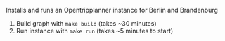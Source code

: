 Installs and runs an Opentripplanner instance for Berlin and Brandenburg

1. Build graph with `make build` (takes ~30 minutes)
1. Run instance with `make run` (takes ~5 minutes to start)
